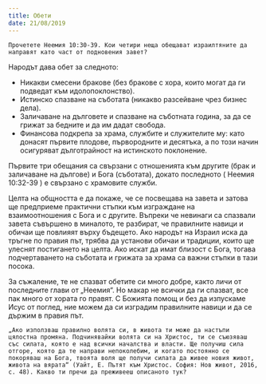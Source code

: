 ```yaml
---
title: Обети
date: 21/08/2019
---
```


`Прочетете Неемия 10:30-39. Кои четири неща обещават израилтяните да направят като част от подновения завет?`

Народът дава обет за следното:

- Никакви смесени бракове (без бракове с хора, които могат да ги подведат към идолопоклонство).
- Истинско спазване на съботата (никакво разсейване чрез бизнес дела).
- Заличаване на дълговете и спазване на съботната година, за да се грижат за бедните и да им дадат свобода.
- Финансова подкрепа за храма, службите и служителите му: като донасят първите плодове, първородните и десятъка, а по този начин осигуряват дълготрайност на истинското поклонение.

Първите три обещания са свързани с отношенията към другите (брак и заличаване на дългове) и Бога (съботата), докато последното ( Неемия 10:32-39 ) е свързано с храмовите служби.

Целта на общността е да покаже, че се посвещава на завета и затова ще предприеме практични стъпки към изграждане на взаимоотношения с Бога и с другите. Въпреки че невинаги са спазвали завета съвършено в миналото, те разбират, че правилните навици и обичаи ще повлияят върху бъдещето. Ако народът на Израил иска да тръгне по правия път, трябва да установи обичаи и традиции, които ще улеснят постигането на целта. Ако искат да имат близост с Бога, тогава подчертаването на съботата и грижата за храма са важни стъпки в тази посока.

За съжаление, те не спазват обетите си много добре, както личи от последните глави от „Неемия“. Но макар не всички да ги спазват, все пак много от хората го правят. С Божията помощ и без да изпускаме Исус от поглед, ние можем да си изградим правилните навици и да се държим в правия път.

`„Ако използваш правилно волята си, в живота ти може да настъпи цялостна промяна. Подчинявайки волята си на Христос, ти се съюзяваш със силата, която е над всички началства и власти. Ще получиш сила отгоре, която да те направи непоколебим, и когато постоянно се покоряваш на Бога, твоята воля ще получи силата да живее новия живот, живота на вярата“ (Уайт, Е. Пътят към Христос. София: Нов живот, 2016, с. 48). Какво ти пречи да преживееш описаното тук?`